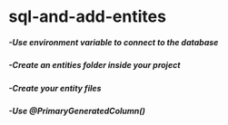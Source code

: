 # sql-and-add-entites
##### -Use environment variable to connect to the database
##### -Create an entities folder inside your project
##### -Create your entity files
##### -Use @PrimaryGeneratedColumn()
